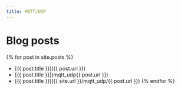 ```yaml
---
title: MQTT/UDP
---
```


# Blog posts

{% for post in site.posts %}
* [{{ post.title }}]({{ post.url }})
* [{{ post.title }}](mqtt_udp{{ post.url }})
* [{{ post.title }}]({{ site.url }}/mqtt_udp/{{ post.url }})
{% endfor %}

